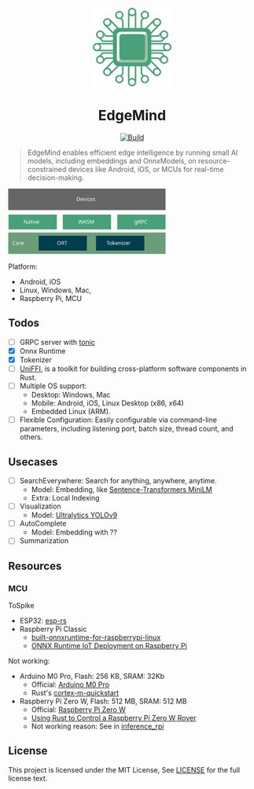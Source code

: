 <p align="center">
  <img src="docs/logo.svg" width="160px" height="160px"  alt="logo" />
</p>
<h1 align="center">EdgeMind</h1>
<p align="center">
  <a href="(https://github.com/unit-mesh/edge-inference/actions/workflows/rust.yml">
    <img src="https://github.com/unit-mesh/edge-inference/actions/workflows/rust.yml/badge.svg" alt="Build" />
  </a>
</p>

> EdgeMind enables efficient edge intelligence by running small AI models, including embeddings and OnnxModels, on
resource-constrained devices like Android, iOS, or MCUs for real-time decision-making.

<img src="./docs/edge-mind.svg" width="320px" alt="EdgeMind Architecture" />

Platform:

- Android, iOS
- Linux, Windows, Mac,
- Raspberry Pi, MCU

## Todos

- [ ] GRPC server with [tonic](https://github.com/hyperium/tonic)
- [x] Onnx Runtime
- [x] Tokenizer
- [ ] [UniFFI](https://github.com/mozilla/uniffi-rs), is a toolkit for building cross-platform software components in
  Rust.
- [ ] Multiple OS support:
    - Desktop: Windows, Mac
    - Mobile: Android, iOS, Linux Desktop (x86, x64)
    - Embedded Linux (ARM).
- [ ] Flexible Configuration: Easily configurable via command-line parameters, including listening port, batch size,
  thread count, and others.

## Usecases

- [ ] SearchEverywhere: Search for anything, anywhere, anytime.
    - Model: Embedding,
      like [Sentence-Transformers MiniLM](https://huggingface.co/sentence-transformers/all-MiniLM-L6-v2)
    - Extra: Local Indexing
- [ ] Visualization
    - Model: [Ultralytics YOLOv9](https://github.com/ultralytics/ultralytics)
- [ ] AutoComplete
    - Model: Embedding with ??
- [ ] Summarization

## Resources

### MCU

ToSpike

- ESP32: [esp-rs](https://github.com/esp-rs)
- Raspberry Pi Classic
    - [built-onnxruntime-for-raspberrypi-linux](https://github.com/nknytk/built-onnxruntime-for-raspberrypi-linux)
    - [ONNX Runtime IoT Deployment on Raspberry Pi](https://onnxruntime.ai/docs/tutorials/iot-edge/rasp-pi-cv.html)

Not working:

- Arduino M0 Pro, Flash: 256 KB, SRAM: 32Kb
    - Official: [Arduino M0 Pro](https://docs.arduino.cc/retired/boards/arduino-m0-pro)
    - Rust's [cortex-m-quickstart](https://github.com/rust-embedded/cortex-m-quickstart)
- Raspberry Pi Zero W, Flash: 512 MB, SRAM: 512 MB
    - Official: [Raspberry Pi Zero W](https://www.raspberrypi.com/products/raspberry-pi-zero/)
    - [Using Rust to Control a Raspberry Pi Zero W Rover](https://disconnected.systems/blog/rust-powered-rover/)
    - Not working reason: See in [inference_rpi](inference_rpi/README.md)

## License

This project is licensed under the MIT License, See [LICENSE](LICENSE) for the full license text.
